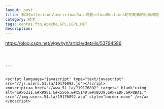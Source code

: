 ```yaml
---
layout: post
title: 解决CollectionView reloadData或者reloadSections时的刷新的闪烁问题
category: 技术
tags: centos,ftp,Apache,GPL,LGPL,MIT
description: 
---
```


https://blog.csdn.net/ylgwhyh/article/details/53794586


```



---


<script language="javascript" type="text/javascript" src="//js.users.51.la/19176892.js"></script>
<noscript><a href="//www.51.la/?19176892" target="_blank"><img alt="&#x6211;&#x8981;&#x5566;&#x514D;&#x8D39;&#x7EDF;&#x8BA1;" src="//img.users.51.la/19176892.asp" style="border:none" /></a></noscript>

